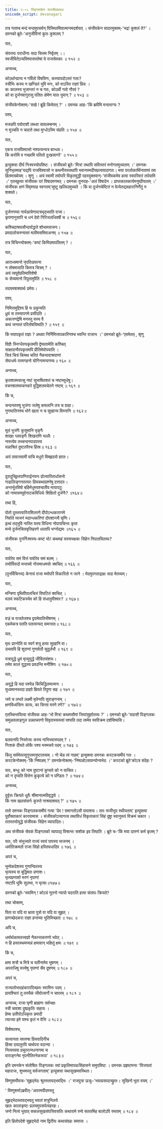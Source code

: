 ```yaml
---
title: २-०८ पिङ्गलकेन सञ्जीवकवधः
unicode_script: devanagari
---
```

तत्र गतश्च मन्दं मन्दमुपसर्पन् विस्मितमिवात्मानमदर्शयत् । संजीवकेन सादरमुक्तम्-'भद्र! कुशलं ते?' । दमनको ब्रूते-'अनुजीविनां कुतः कुशलम् ?

 यतः,

संपत्तयः पराधीनाः सदा चित्तम निर्वृतम् ।।  
स्वजीवितेऽप्यविश्वासस्तेषां ये राजसेवकाः ॥ १५२ ॥

अन्यच्च,

कोऽर्थान्प्राप्य न गर्वितो विषयिणः, कस्यापदोऽस्तं गताः?  
स्त्रीभिः कस्य न खण्डितं भुवि मनः, को वाऽस्ति राज्ञां प्रियः ।  
कः कालस्य भुजान्तरं न च गतः, कोऽर्थी गतो गौरवं ?  
को वा दुर्जनवागुरासु पतितः क्षेमेण यातः पुमान् ? ॥ १५३ ॥

संजीवकेनोक्तम्-'सखे ! ब्रूहि किमेतत् ?' । दमनक आह-'किं ब्रवीमि मन्दभाग्यः ?

पश्य,

मजन्नपि पयोराशौ लब्ध्वा सावलम्बनम् ।  
न मुञ्चति न चादत्ते तथा मुग्धोऽस्मि संप्रति ॥ १५४ ॥

यतः,

एकत्र राजविश्वासो नश्यत्यन्यत्र बान्धवः।  
किं करोमि व गच्छामि पतितो दुःखसागरे' ॥ १५५॥

इत्युक्त्वा दीर्घ निःश्वस्योपविष्टः । संजीवको ब्रूते-'मित्र! तथापि सविस्तरं मनोगतमुच्यताम् ।' दमनकः सुनिभृतमाह'यद्यपि राजविश्वासो न कथनीयस्तथापि भवानस्मदीयप्रत्ययादागतः। मया परलोकार्थिनावश्यं तव हितमाख्येयम् । शृणु । अयं स्वामी तवोपरि विकृतवुद्धी रहस्युक्तवान्-'संजीवकमेव हत्वा स्वपरिवारं तर्पयामि ।' एतच्छुत्वा संजीवकः परं विषादमगमत् । दमनकः पुनराह-'अलं विषादेन । प्राप्तकालकार्यमनुष्ठीयताम् ।' संजीवकः क्षणं विमृश्याह स्वगतम्'सुष्टु खल्विदमुच्यते । किं वा दुर्जनचेष्टितं न वेत्येतद्यवहारानिर्णेतुं न शक्यते।  

यतः,

दुर्जनगम्या नार्यःप्रायेणापात्रभृद्भवति राजा।  
कृपणानुसारि च धनं देवो गिरिजलधिवर्षी च ॥ १५६॥

कश्चिदाश्रयसौन्दर्याद्धत्ते शोभामसजनः।  
प्रमदालोचनन्यस्तं मलीमसमिवाअनम् ॥ १५७ ॥

तत्र विचिन्त्योक्तम्-'कष्टं किमिदमापतितम् ? ।  

यतः,

आराध्यमानो नृपतिःप्रयत्ना  
न तोषमायाति किमत्र चित्रम् ? ।  
अयं त्वपूर्वप्रतिमाविशेषो  
यः सेव्यमानो रिपुतामुपैति ॥ १५८ ॥

तदयमशक्यार्थः प्रमेयः।  

पश्य,

निमित्तमुद्दिश्य हि यः प्रकुप्यति  
ध्रुवं स तस्यापगमे प्रसीदति ।  
अकारणद्वेषि मनस्तु यस्य वै  
कथं जनस्तं परितोषयिष्यति ? ॥ १५९ ॥

किं मयापकृतं राज्ञः ? अथवा निर्निमित्तापकारिणश्च भवन्ति राजानः ।' दमनको ब्रूते-'एवमेतत् , शृणु

विज्ञैः स्निग्धैरुपकृतमपि द्वेष्यतामेति कश्चित्  
साक्षादन्यैरपकृतमपि प्रीतिमेवोपयाति ।  
चित्रं चित्रं किमथ चरितं नैकभावाश्रयाणां  
सेवाधर्मः परमगहनो योगिनामप्यगम्यः॥ १६० ॥

अन्यच्च,

कृतशतमसत्सु नष्टं सुभाषितशतं च नष्टमवुधेषु।  
वचनशतमवचनकरे वुद्धिशतमचेतने नष्टम् ॥ १६१ ॥

किं च,

चन्दनतरुषु भुजंगा जलेषु कमलानि तत्र च ग्राहा।  
गुणघातिनश्च भोगे खला न च सुखान्य विघ्नानि ॥ १६२॥

अन्यच्च,

मूलं भुजंगैः कुसुमानि भृङ्गैः  
शाखाः प्लवङ्गैः शिखराणि भल्लैः ।  
नास्त्येव तच्चन्दनपादपस्य  
यन्नाश्रितं दुष्टतरैश्च हिंस्रः॥ १६३ ॥

अयं तावत्स्वामी वाचि मधुरो विषहृदयो ज्ञातः।  

यतः,

दूरादुच्छ्रितपाणिरार्द्रनयनः प्रोत्सारितार्धासनो  
गाढालिङ्गनतत्परः प्रियकथाप्रश्नेषु दत्तादरः।  
अन्तर्भूतविषो बहिर्मधुमयश्चातीव मायापटुः   
को नामायमपूर्वनाटकविधिर्यः शिक्षितो दुर्जनैः? ॥१६४॥

तथा हि,

पोतो दुस्तरवारिराशितरणे दीपोऽन्धकारागमे  
निर्वाते व्यजनं मदान्धकरिणां दोपशान्त्यै सृणिः।  
इत्थं तद्भुवि नास्ति यस्य विधिना नोपायचिन्तः कृता  
मन्ये दुर्जनचित्तवृत्तिहरणे धातापि भग्नोद्यमः ॥१६५ ॥

संजीवकः पुनर्निःश्वस्य-कष्टं भोः! कथमहं सस्यभक्षकः सिंहेन निपातयितव्यः?

यतः,

ययोरेव समं वित्तं ययोरेव समं बलम् ।  
तयोर्विवादो मन्तव्यो नोत्तमाधमयोः क्वचित् ॥ १६६ ॥

(पुनर्विचिन्त्य) केनायं राजा ममोपरि विकारितो न जाने । मेदमुपगताद्राक्षः सदा मेतव्यम्।  

यतः,

मन्त्रिणा पृथिवीपालचित्तं विघटितं क्वचित् ।  
वलयं स्फटिकस्येव को हि संधातुमीश्वरः? ॥ १६७॥

अन्यच्च,

वज्रं च राजतेजश्च द्वयमेवातिभीषणम् ।  
एकमेकत्र पतति पतत्यन्यत् समन्ततः॥ १६८॥

यतः,

मृतः प्राप्नोति वा स्वर्ग शत्रु हत्वा सुखानि वा।  
उभावपि हि शूराणां गुणावेतौ सुदुर्लभौ ॥ १६९ ॥

यत्रायुद्धे ध्रुवं मृत्युयुद्धे जीवितसंशयः।  
तमेव कालं युद्धस्य प्रवदन्ति मनीषिणः ॥ १७०॥

यतः,

अयुद्धे हि यदा पश्येन्न किंचिद्धितमात्मनः ।  
युध्यमानस्तदा प्राज्ञो म्रियते रिपुणा सह ॥ १७१ ॥

जये च लभते लक्ष्मी मृतेनापि सुराङ्गनाम् ।  
क्षणविध्वंसिनः कायः, का चिन्ता मरणे रणे?' ॥ १७२॥

एतच्चिन्तयित्वा संजीवक आह-'भो मित्र! कथमसौमां जिघांसुर्ज्ञातव्यः ?' । दमनको ब्रूते-'यदासौ पिङ्गलकः समुन्नतलाङ्गुल उन्नतचरणो विवृतास्यस्त्वां पश्यति तदा त्वमेव स्वविक्रम दर्शयिष्यसि।

यतः,

बलवानपि निस्तेजाः कस्य नाभिभवास्पदम् ? ।  
निःशकं दीयते लोकैः पश्य भस्मचये पदम् ॥ १७३ ॥

किंतु सर्वमेतत्सुगुप्तमनुष्टातव्यम् । नो चेन्न त्वं नाहम्' इत्युक्त्वा दमनकः करटकसमीपं गतः । करटकेनोक्तम्-'किं निष्पन्नम् ?' दमनकेनोक्तम्-'निष्पन्नोऽसावन्योन्यभेदः ।' करटको ब्रूते'कोऽत्र संदेहः ?

यतः,
बन्धुः को नाम दुष्टानां कुप्यते को न याचितः।  
को न दृप्यति वित्तेन कुकृत्ये को न पण्डितः ? ॥ १७४॥

अन्यच्च,

दुर्वृत्तः क्रियते धूतैः श्रीमानात्मविवृद्धये ।  
किं नाम खलसंसर्गः कुरुते नाश्रयाशवत् ?' ॥ १७५ ॥

ततो दमनकः पिङ्गलकसमीपं गत्वा 'देव ! समागतोऽसौ पापाशयः। ततः सजीभूय स्थीयताम्' इत्युक्त्वा पूर्वोक्ताकारं कारयामास । संजीवकोऽप्यागत्य तथाविधं विकृताकारं सिंहं दृष्ट्रा स्वानुरूपं विक्रमं चकार । ततस्तयोयुद्धे संजीवकः सिंहेन व्यापादितः।  

अथ संजीवकं सेवकं पिङ्गलको व्यापाद्य विश्रान्तः सशोक इव तिष्ठति । ब्रूते च-'किं मया दारुणं कर्म कृतम् ?

यतः,
परैः संभुज्यते राज्यं स्वयं पापस्य भाजनम् ।  
धर्मातिक्रमतो राजा सिंहो हस्तिवधादिव ॥ १७६ ॥

अपरं च,

भूम्येकदेशस्य गुणान्वितस्य  
भृत्यस्य वा बुद्धिमतः प्रणाशः।  
भृत्यप्रणाशो मरणं नृपाणां  
नष्टापि भूमिः सुलभा, न भृत्याः॥१७७॥

दमनको ब्रूते-'स्वामिन् ! कोऽयं नूतनो न्यायो यदराति हत्वा संतापः क्रियते?

तथा चोक्तम्,

पिता वा यदि वा भ्राता पुत्रो वा यदि वा सुहृत् ।  
प्राणच्छेदकरा राज्ञा हन्तव्या भूतिमिच्छता ॥ १७८ ॥

अपि च,

धर्मार्थकामतत्त्वज्ञो नैकान्तकरुणो भवेत् ।  
न हि हस्तस्थमप्यन्नं क्षमावान् भक्षितुं क्षमः ॥ १७९ ॥

किं च,

क्षमा शत्रौ च मित्रे च यतीनामेव भूषणम् ।  
अपराधिषु सत्त्वेषु नृपाणां सैव दूषणम् ॥ १८० ॥

अपरं च,

राज्यलोभादहंकारादिच्छतः स्वामिनः पदम् ।  
प्रायश्चित्तं तु तस्यैकं जीवोत्सर्गो न चापरम् ॥ १८१ ॥

अन्यच्च,
राजा घृणी ब्राह्मणः सर्वभक्षः   
स्त्री चावशा दुष्प्रकृतिः सहायः ।  
प्रेष्यः प्रतीपोऽधिकृतः प्रमादी  
त्याज्या इमे यश्च कृतं न वेत्ति ॥ १८२॥

विशेषतश्च,

सत्यानता सपरुषा प्रियवादिनीच  
हिंस्रा दयालुरपि चार्थपरा वदान्या ।  
नित्यव्यया प्रचुररत्नधनागमा च  
वाराङ्गनेव नृपनीतिरनेकरूपा' ॥ १८३॥

इति दमनकेन संतोषितः पिङ्गलकः स्वां प्रकृतिमापन्नःसिंहासने समुपविष्टः । दमनकः प्रहृष्टमनाः 'विजयतां महाराजः, शुभमस्तु सर्वजगताम्' इत्युक्त्वा यथासुखमवस्थितः।

विष्णुशर्मोवाच-'सुहृद्भेदः श्रुतस्तावद्भवद्भिः ।' राजपुत्रा ऊचुः-'भवत्प्रसादाच्छ्रुतः। सुखिनो भूता वयम् ।'

' विष्णुशर्माऽब्रवीत्-'अपरमपीदमस्तु

सुहृद्भेदस्तावद्भवतु भवतां शत्रुनिलये     
खलः कालाकृष्टः प्रलयमुपसर्पत्वहरहः।  
जनो नित्यं भूयात् सकलसुखसंपत्तिवसतिः
कथारामे रम्ये सततमिह बालोऽपि रमताम् ॥ १८४ ॥

इति हितोपदेशे सुहृद्भेदो नाम द्वितीयः कथासंग्रहः समाप्तः ।
